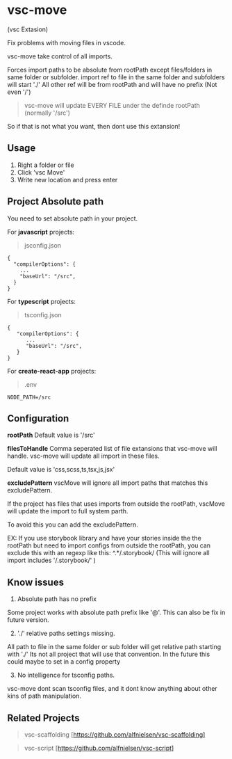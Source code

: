 # vsc-move

(vsc Extasion)

Fix problems with moving files in vscode.

vsc-move take control of all imports.

Forces import paths to be absolute from rootPath except files/folders in same folder or subfolder.
import ref to file in the same folder and subfolders will start './'
All other ref will be from rootPath and will have no prefix (Not even '/')

> vsc-move will update EVERY FILE under the definde rootPath (normally '/src')

So if that is not what you want, then dont use this extansion!

## Usage

1. Right a folder or file
2. Click 'vsc Move'
3. Write new location and press enter

## Project Absolute path

You need to set absolute path in your project.


For **javascript** projects:

> jsconfig.json

```
{
  "compilerOptions": {
    ...
    "baseUrl": "/src",
  }
}
```

For **typescript** projects:

> tsconfig.json

```
{
   "compilerOptions": {
      ...
      "baseUrl": "/src",
   }
}
```

For **create-react-app** projects:

> .env

```
NODE_PATH=/src
```

## Configuration

**rootPath**
Default value is '/src'

**filesToHandle**
Comma seperated list of file extansions that vsc-move will handle.
vsc-move will update all import in these files.

Default value is 'css,scss,ts,tsx,js,jsx'


**excludePattern**
vscMove will ignore all import paths that matches this excludePattern.

If the project has files that uses imports from outside the rootPath,
vscMove will update the import to full system parth.

To avoid this you can add the excludePattern.

EX: 
If you use storybook library and have your stories inside the the rootPath but need to import configs from outside the rootPath, 
you can exclude this with an regexp like this: ^.*\/\.storybook\/  (This will ignore all import includes '/.storybook/' )


## Know issues

1. Absolute path has no prefix

Some project works with absolute path prefix like '@'.
This can also be fix in future version.

2. './' relative paths settings missing.

All path to file in the same folder or sub folder will get relative path starting with './'
Its not all project that will use that convention.
In the future this could maybe to set in a config property

3. No intelligence for tsconfig paths.

vsc-move dont scan tsconfig files, and it dont know anything about other kins of path manipulation.


## Related Projects

> vsc-scaffolding [https://github.com/alfnielsen/vsc-scaffolding]

> vsc-script [https://github.com/alfnielsen/vsc-script]
